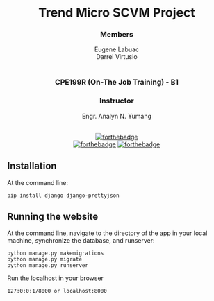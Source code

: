 <div align='center'>

# Trend Micro SCVM Project
### Members
Eugene Labuac <br>
Darrel Virtusio <br><br>

### CPE199R (On-The Job Training) - B1 
### Instructor
Engr. Analyn N. Yumang
<br><br>
  
[![forthebadge](https://forthebadge.com/images/badges/made-with-python.svg)](https://forthebadge.com)<br>
[![forthebadge](https://forthebadge.com/images/badges/uses-html.svg)](https://forthebadge.com)
[![forthebadge](https://forthebadge.com/images/badges/uses-css.svg)](https://forthebadge.com)

</div>

## Installation

At the command line:
```
pip install django django-prettyjson
```

## Running the website

At the command line, navigate to the directory of the app in your local machine, synchronize the database, and runserver:
```
python manage.py makemigrations
python manage.py migrate
python manage.py runserver
```

Run the localhost in your browser
```
127:0:0:1/8000 or localhost:8000
```
